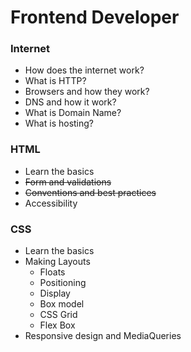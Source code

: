# Frontend Developer


### Internet
 - How does the internet work?
 - What is HTTP?
 - Browsers and how they work?
 - DNS and how it work?
 - What is Domain Name?
 - What is hosting?

### HTML
 - Learn the basics
 - ~~Form and validations~~
 - ~~Conventions and best practices~~
 - Accessibility

### CSS
 - Learn the basics
 - Making Layouts
   - Floats
   - Positioning
   - Display
   - Box model
   - CSS Grid
   - Flex Box
 - Responsive design and MediaQueries
